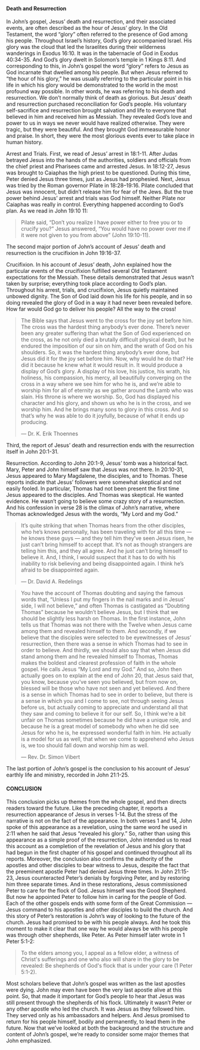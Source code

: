 #### Death and Resurrection

In John’s gospel, Jesus’ death and resurrection, and their associated events, are often described as the hour of Jesus’ glory. In the Old Testament, the word “glory” often referred to the presence of God among his people. Throughout Israel’s history, God’s glory accompanied Israel. His glory was the cloud that led the Israelites during their wilderness wanderings in Exodus 16:10. It was in the tabernacle of God in Exodus 40:34-35. And God’s glory dwelt in Solomon’s temple in 1 Kings 8:11. And corresponding to this, in John’s gospel the word “glory” refers to Jesus as God incarnate that dwelled among his people. But when Jesus referred to “the hour of his glory,” he was usually referring to the particular point in his life in which his glory would be demonstrated to the world in the most profound way possible. In other words, he was referring to his death and resurrection.
	We don’t normally think of death as glorious. But Jesus’ death and resurrection purchased reconciliation for God’s people. His voluntary self-sacrifice and resurrection brought salvation and life to everyone that believed in him and received him as Messiah. They revealed God’s love and power to us in ways we never would have realized otherwise. They were tragic, but they were beautiful. And they brought God immeasurable honor and praise. In short, they were the most glorious events ever to take place in human history.


Arrest and Trials. First, we read of Jesus’ arrest in 18:1-11. After Judas betrayed Jesus into the hands of the authorities, soldiers and officials from the chief priest and Pharisees came and arrested Jesus. In 18:12-27, Jesus was brought to Caiaphas the high priest to be questioned. During this time, Peter denied Jesus three times, just as Jesus had prophesied. 
	Next, Jesus was tried by the Roman governor Pilate in 18:28–19:16. Pilate concluded that Jesus was innocent, but didn’t release him for fear of the Jews. But the true power behind Jesus’ arrest and trials was God himself. Neither Pilate nor Caiaphas was really in control. Everything happened according to God’s plan. As we read in John 19:10 11:

> Pilate said, “Don’t you realize I have power either to free you or to crucify you?” Jesus answered, “You would have no power over me if it were not given to you from above” (John 19:10-11).

The second major portion of John’s account of Jesus’ death and resurrection is the crucifixion in John 19:16-37. 

Crucifixion. In his account of Jesus’ death, John explained how the particular events of the crucifixion fulfilled several Old Testament expectations for the Messiah. These details demonstrated that Jesus wasn’t taken by surprise; everything took place according to God’s plan.
	Throughout his arrest, trials, and crucifixion, Jesus quietly maintained unbowed dignity. The Son of God laid down his life for his people, and in so doing revealed the glory of God in a way it had never been revealed before. How far would God go to deliver his people? All the way to the cross!

> The Bible says that Jesus went to the cross for the joy set before him. The cross was the hardest thing anybody’s ever done. There’s never been any greater suffering than what the Son of God experienced on the cross, as he not only died a brutally difficult physical death, but he endured the imposition of our sin on him, and the wrath of God on his shoulders. So, it was the hardest thing anybody’s ever done, but Jesus did it for the joy set before him. Now, why would he do that? He did it because he knew what it would result in. It would produce a display of God’s glory. A display of his love, his justice, his wrath, his holiness, his compassion, his mercy, all beautifully converging on the cross in a way where we see him for who he is, and we’re able to worship him for all of eternity as we gather around the Lamb who was slain. His throne is where we worship. So, God has displayed his character and his glory, and shown us who he is in the cross, and we worship him. And he brings many sons to glory in this cross. And so that’s why he was able to do it joyfully, because of what it ends up producing. 
> 
> —	Dr. K. Erik Thoennes

Third, the report of Jesus’ death and resurrection ends with the resurrection itself in John 20:1-31.

Resurrection. According to John 20:1-9, Jesus’ tomb was a historical fact. Mary, Peter and John himself saw that Jesus was not there. In 20:10-31, Jesus appeared to Mary Magdalene, the disciples, and to Thomas. These reports indicate that Jesus’ followers were somewhat skeptical and not easily fooled. 
	In particular, Thomas had not been present the first time Jesus appeared to the disciples. And Thomas was skeptical. He wanted evidence. He wasn’t going to believe some crazy story of a resurrection. And his confession in verse 28 is the climax of John’s narrative, where Thomas acknowledged Jesus with the words, “My Lord and my God.”

> It’s quite striking that when Thomas hears from the other disciples, who he’s knows personally, has been traveling with for all this time — he knows these guys — and they tell him they’ve seen Jesus risen, he just can’t bring himself to accept that. It’s not as though strangers are telling him this, and they all agree. And he just can’t bring himself to believe it. And, I think, I would suspect that it has to do with his inability to risk believing and being disappointed again. I think he’s afraid to be disappointed again. 
> 
> —	Dr. David A. Redelings


> You have the account of Thomas doubting and saying the famous words that, “Unless I put my fingers in the nail marks and in Jesus’ side, I will not believe,” and often Thomas is castigated as “Doubting Thomas” because he wouldn’t believe Jesus, but I think that we should be slightly less harsh on Thomas. In the first instance, John tells us that Thomas was not there with the Twelve when Jesus came among them and revealed himself to them. And secondly, if we believe that the disciples were selected to be eyewitnesses of Jesus’ resurrection, then there was a sense in which Thomas had to see in order to believe. And thirdly, we should also say that when Jesus did stand among them and he revealed himself to Thomas, Thomas makes the boldest and clearest profession of faith in the whole gospel. He calls Jesus “My Lord and my God.” And so, John then actually goes on to explain at the end of John 20, that Jesus said that, you know, because you’ve seen you believed, but from now on, blessed will be those who have not seen and yet believed. And there is a sense in which Thomas had to see in order to believe, but there is a sense in which you and I come to see, not through seeing Jesus before us, but actually coming to appreciate and understand all that they saw and coming to believe it for our self. So, I think we’re a bit unfair on Thomas sometimes because he did have a unique role, and because he is a great model of somebody who when he did see Jesus for who he is, he expressed wonderful faith in him. He actually is a model for us as well, that when we come to apprehend who Jesus is, we too should fall down and worship him as well. 
> 
> —	Rev. Dr. Simon Vibert

The last portion of John’s gospel is the conclusion to his account of Jesus’ earthly life and ministry, recorded in John 21:1-25.


#### CONCLUSION

This conclusion picks up themes from the whole gospel, and then directs readers toward the future. Like the preceding chapter, it reports a resurrection appearance of Jesus in verses 1-14. But the stress of the narrative is not on the fact of the appearance. In both verses 1 and 14, John spoke of this appearance as a revelation, using the same word he used in 2:11 when he said that Jesus “revealed his glory.” So, rather than using this appearance as a simple proof of the resurrection, John intended us to read this account as a completion of the revelation of Jesus and his glory that had begun in the first chapter of his gospel and continued throughout all its reports.
Moreover, the conclusion also confirms the authority of the apostles and other disciples to bear witness to Jesus, despite the fact that the preeminent apostle Peter had denied Jesus three times. In John 21:15-23, Jesus counteracted Peter’s denials by forgiving Peter, and by restoring him three separate times. And in these restorations, Jesus commissioned Peter to care for the flock of God. Jesus himself was the Good Shepherd. But now he appointed Peter to follow him in caring for the people of God.
	Each of the other gospels ends with some form of the Great Commission — Jesus command to his apostles and other disciples to build the church. And this story of Peter’s restoration is John’s way of looking to the future of the church. Jesus had promised to be with his people always. And he took this moment to make it clear that one way he would always be with his people was through other shepherds, like Peter. As Peter himself later wrote in 1 Peter 5:1-2:

> To the elders among you, I appeal as a fellow elder, a witness of Christ's sufferings and one who also will share in the glory to be revealed: Be shepherds of God's flock that is under your care (1 Peter 5:1-2).

Most scholars believe that John’s gospel was written as the last apostles were dying. John may even have been the very last apostle alive at this point. So, that made it important for God’s people to hear that Jesus was still present through the shepherds of his flock. Ultimately it wasn’t Peter or any other apostle who led the church. It was Jesus as they followed him. They served only as his ambassadors and helpers. And Jesus promised to return for his people himself, bodily and permanently, to lead them in the future.
	Now that we’ve looked at both the background and the structure and content of John’s gospel, we’re ready to consider some major themes that John emphasized.
